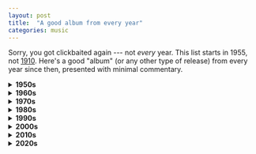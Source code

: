 ```yaml
---
layout: post
title:  "A good album from every year"
categories: music
---
```


Sorry, you got clickbaited again --- not _every_ year. This list starts in 1955, not [1910](/assets/1910.jpg). Here's a good "album" (or any other type of release) from every year since then, presented with minimal commentary.

<details>
<summary><b>1950s</b></summary>

## 1955

**Clifford Brown & Max Roach - Clifford Brown & Max Roach** (Hard Bop)
<iframe width="560" height="315" src="https://www.youtube.com/embed/iDH9xnRXbC0" title="YouTube video player" frameborder="0" allow="accelerometer; autoplay; clipboard-write; encrypted-media; gyroscope; picture-in-picture" allowfullscreen></iframe>
Charging swinging jazz with virtuoso percussion.

## 1956

**Ravi Shankar - Three Ragas** (Hindustani Classical Music)
<iframe width="560" height="315" src="https://www.youtube.com/embed/aNKTWhcw5nI" title="YouTube video player" frameborder="0" allow="accelerometer; autoplay; clipboard-write; encrypted-media; gyroscope; picture-in-picture" allowfullscreen></iframe>
I really hope I still would have run into this if not for the George Harrison connection.

## 1957

**Jackson C. Frank - Howell Sessions** (Guy With Guitar)
<iframe width="560" height="315" src="https://www.youtube.com/embed/VHybaplbBmY" title="YouTube video player" frameborder="0" allow="accelerometer; autoplay; clipboard-write; encrypted-media; gyroscope; picture-in-picture" allowfullscreen></iframe>
His earliest recording AFAIK. Hints of what's to come.

## 1958

**New York Philharmonic under Leonard Bernstein - Stravinsky: Le sacre du printemps** (Neoclassical)
<iframe width="560" height="315" src="https://www.youtube.com/embed/48Yoj1Ma5Dw" title="YouTube video player" frameborder="0" allow="accelerometer; autoplay; clipboard-write; encrypted-media; gyroscope; picture-in-picture" allowfullscreen></iframe>
Legendary recording. Touches even philistines like me.

## 1959

**Ornette Coleman - The Shape of Jazz to Come** (Free Jazz?)
<iframe width="560" height="315" src="https://www.youtube.com/embed/kcslwKxCTR0" title="YouTube video player" frameborder="0" allow="accelerometer; autoplay; clipboard-write; encrypted-media; gyroscope; picture-in-picture" allowfullscreen></iframe>
Lots of incredibly good and/or famous jazz albums this year. Let's go with an odd one (that inspired a lot of dumb album titles in unrelated genres).
</details>

<details>
<summary><b>1960s</b></summary>

## 1960

**Eric Dolphy - Out There** (Post-Bop)
<iframe width="560" height="315" src="https://www.youtube.com/embed/KAkXNfUh-iQ" title="YouTube video player" frameborder="0" allow="accelerometer; autoplay; clipboard-write; encrypted-media; gyroscope; picture-in-picture" allowfullscreen></iframe>
Dolphy's solo on the title track goes crazy.

## 1961

**Conjunto Estrellas de Chocolate - Conjunto Estrellas de Chocolate** (Cuban (sorry))
<iframe width="560" height="315" src="https://www.youtube.com/embed/YH0HJcooJW0" title="YouTube video player" frameborder="0" allow="accelerometer; autoplay; clipboard-write; encrypted-media; gyroscope; picture-in-picture" allowfullscreen></iframe>
 Serious melodies from Cuba. Swiped from a KFJC playlist, I think. Full album doesn't exist on YouTube.

## 1962

**Dick Dale and His Del-Tones - Surfers' Choice** (Surf Rock)
<iframe width="560" height="315" src="https://www.youtube.com/embed/1al8S19tNTc" title="YouTube video player" frameborder="0" allow="accelerometer; autoplay; clipboard-write; encrypted-media; gyroscope; picture-in-picture" allowfullscreen></iframe>
Don't miss the Agent Orange covers!

## 1963

**Jorge Ben - Samba esquema novo** (Samba)
<iframe width="560" height="315" src="https://www.youtube.com/embed/gLBHwkfOoqM" title="YouTube video player" frameborder="0" allow="accelerometer; autoplay; clipboard-write; encrypted-media; gyroscope; picture-in-picture" allowfullscreen></iframe>
What's he sitting on?

## 1964

**The Zombies - Leave Me Be / Woman** (Psych Pop)
<iframe width="560" height="315" src="https://www.youtube.com/embed/MtDB42Y_cII" title="YouTube video player" frameborder="0" allow="accelerometer; autoplay; clipboard-write; encrypted-media; gyroscope; picture-in-picture" allowfullscreen></iframe>
Just a great pop song.

## 1965

**Los Saicos - Come On / Ana** (Rock)
<iframe width="560" height="315" src="https://www.youtube.com/embed/pJjfGWrTSU8" title="YouTube video player" frameborder="0" allow="accelerometer; autoplay; clipboard-write; encrypted-media; gyroscope; picture-in-picture" allowfullscreen></iframe>
Peruvian proto-proto punk.

## 1966

**Peter Walker / The Velvet Underground (John Cale) - White Wind / Loop** (American Primitive / Noise)
<iframe width="560" height="315" src="https://www.youtube.com/embed/3CkG1--duuM" title="YouTube video player" frameborder="0" allow="accelerometer; autoplay; clipboard-write; encrypted-media; gyroscope; picture-in-picture" allowfullscreen></iframe>
Weirdest split ever candidate. John Fahey fingerpicking stuff gives way to straight up noise. $1000 on Discogs, give or take.

## 1967

**The Red Crayola with The Familiar Ugly - The Parable of Arable Land** (Psych Rock + Free Improv)
<iframe width="560" height="315" src="https://www.youtube.com/embed/fE2PfWR1WqY" title="YouTube video player" frameborder="0" allow="accelerometer; autoplay; clipboard-write; encrypted-media; gyroscope; picture-in-picture" allowfullscreen></iframe>
Delightful splice of edgy psych and acid freakout.

## 1968

**Silver Apples - Silver Apples** (Ungenre'able!)
<iframe width="560" height="315" src="https://www.youtube.com/embed/4sRjjhdiKPo" title="YouTube video player" frameborder="0" allow="accelerometer; autoplay; clipboard-write; encrypted-media; gyroscope; picture-in-picture" allowfullscreen></iframe>
Wildly impactful "your fav artist's fav artist" type band, peerless then and now. _Dust_ is an all-time track for me.

## 1969

**Scott Walker - Scott 4** (Baroque Pop)
<iframe width="560" height="315" src="https://www.youtube.com/embed/oNY6UiN_RG0" title="YouTube video player" frameborder="0" allow="accelerometer; autoplay; clipboard-write; encrypted-media; gyroscope; picture-in-picture" allowfullscreen></iframe>
Spine-tingling vocals, literary lyrics, lush arrangements, great hair. Love both eras of Scott. RIP an absolute king.

</details>

<details>
<summary><b>1970s</b></summary>

## 1970

**Third Ear Band - Third Ear Band** (???)
<iframe width="560" height="315" src="https://www.youtube.com/embed/yeOfrgqwzqk" title="YouTube video player" frameborder="0" allow="accelerometer; autoplay; clipboard-write; encrypted-media; gyroscope; picture-in-picture" allowfullscreen></iframe>
Hovering somewhere between a drum circle and a symphony orchestra. Seriously weird!

## 1971

**Hamza El Din - Escalay: The Water Wheel** (Egyptian (sorry))
<iframe width="560" height="315" src="https://www.youtube.com/embed/Uhefo8TqS4Q" title="YouTube video player" frameborder="0" allow="accelerometer; autoplay; clipboard-write; encrypted-media; gyroscope; picture-in-picture" allowfullscreen></iframe>
Surrender yourself to the oud.

## 1972

**Arthur Verocai - Arthur Verocai** (Brazilian Pop)
<iframe width="560" height="315" src="https://www.youtube.com/embed/8zPRXKXFbro" title="YouTube video player" frameborder="0" allow="accelerometer; autoplay; clipboard-write; encrypted-media; gyroscope; picture-in-picture" allowfullscreen></iframe>
Ambiguous Brazilian melancholy, with a cover to match.

## 1973

**Waylon Jennings - Lonesome, On'ry & Mean** (Outlaw Country)
<iframe width="560" height="315" src="https://www.youtube.com/embed/iGWRIEM3lh0" title="YouTube video player" frameborder="0" allow="accelerometer; autoplay; clipboard-write; encrypted-media; gyroscope; picture-in-picture" allowfullscreen></iframe>
Impossible to choose between this one and Honky Tonk Heroes in the same year. Classic title track. Did I hear "Bayesian street queens"?

## 1974

**Celestine Ukwu & His Philosophers National - Ilo abu chi** (Highlife)
<iframe width="560" height="315" src="https://www.youtube.com/embed/37byQ5HVYew" title="YouTube video player" frameborder="0" allow="accelerometer; autoplay; clipboard-write; encrypted-media; gyroscope; picture-in-picture" allowfullscreen></iframe>
Audio sunshine. Just one listen to offset 10 hours black metal.

## 1975

**Lula Côrtes e Zé Ramalho - Paêbirú** (Psych Folk)
<iframe width="560" height="315" src="https://www.youtube.com/embed/uUyvtwSV6A8" title="YouTube video player" frameborder="0" allow="accelerometer; autoplay; clipboard-write; encrypted-media; gyroscope; picture-in-picture" allowfullscreen></iframe>
Twisting journey from the Amazon to Saturn and back again.

## 1976

**Os Tubarões - Pépé Lopi** (Coladeira)
<iframe width="560" height="315" src="https://www.youtube.com/embed/2hVSQn13OYY" title="YouTube video player" frameborder="0" allow="accelerometer; autoplay; clipboard-write; encrypted-media; gyroscope; picture-in-picture" allowfullscreen></iframe>
Undeniable grooves and unreal vocals from Cabo Verde (a country!).

## 1977

**Chrome - Alien Soundtracks** (Psych(o) Rock)
<iframe width="560" height="315" src="https://www.youtube.com/embed/FG_0R5r3ofk" title="YouTube video player" frameborder="0" allow="accelerometer; autoplay; clipboard-write; encrypted-media; gyroscope; picture-in-picture" allowfullscreen></iframe>
The beginning of Chrome's golden run of sick, alien rock experiments.

## 1978

**Otis G Johnson - Everything: God Is Love 78** (Outsider Gospel)
<iframe width="560" height="315" src="https://www.youtube.com/embed/lKAomv9XFME" title="YouTube video player" frameborder="0" allow="accelerometer; autoplay; clipboard-write; encrypted-media; gyroscope; picture-in-picture" allowfullscreen></iframe>
Jandek goes gospel, or something. Sparse, spectral, raw. 2013 pick progenitor.

## 1979

**Pylon - Cool / Dub** (New Wave Dance Punk)
<iframe width="560" height="315" src="https://www.youtube.com/embed/wdo3mw0Rx7Q" title="YouTube video player" frameborder="0" allow="accelerometer; autoplay; clipboard-write; encrypted-media; gyroscope; picture-in-picture" allowfullscreen></iframe>
Punchy bass-driven dance punk with manic half-controlled vocals.

</details>

<details>
<summary><b>1980s</b></summary>

## 1980

**Deutsch Amerikanische Freundschaft - Die Kleinen und die Bösen** (Synth Punk / Industrial)
<iframe width="560" height="315" src="https://www.youtube.com/embed/8_nyMRQKJ9Q" title="YouTube video player" frameborder="0" allow="accelerometer; autoplay; clipboard-write; encrypted-media; gyroscope; picture-in-picture" allowfullscreen></iframe>
A less dancy, more perturbed & volatile DAF than seen in their later albums. Floor falls out on side B.

## 1981

**ZYX - Trust No Woman** (Minimal Synth)
<iframe width="560" height="315" src="https://www.youtube.com/embed/V87yehfGrV4" title="YouTube video player" frameborder="0" allow="accelerometer; autoplay; clipboard-write; encrypted-media; gyroscope; picture-in-picture" allowfullscreen></iframe>
Sordid creeping synth dread from Austria. Still danceable.

## 1982

**Skitslickers - GBG 1982** (D-Beat)
<iframe width="560" height="315" src="https://www.youtube.com/embed/EQ4CfzLwfQI" title="YouTube video player" frameborder="0" allow="accelerometer; autoplay; clipboard-write; encrypted-media; gyroscope; picture-in-picture" allowfullscreen></iframe>
Incredible damage:runtime ratio. Still trying to figure out what those Swedes are so worked up about.

## 1983

**The Danse Society - Wake Up / The Seduction / Arabia** (Goth Rock)
<iframe width="560" height="315" src="https://www.youtube.com/embed/TFl2cBk1rgo" title="YouTube video player" frameborder="0" allow="accelerometer; autoplay; clipboard-write; encrypted-media; gyroscope; picture-in-picture" allowfullscreen></iframe>
All about _The Seduction_ for me. Tension builds toward a huge payoff. Massively underappreciated goth/post-punk outfit.

## 1984

**Jo Chiarello - Lei no / L'ultimo metro** (Italo Synthpop)
<iframe width="560" height="315" src="https://www.youtube.com/embed/aF3ezQkWQXI" title="YouTube video player" frameborder="0" allow="accelerometer; autoplay; clipboard-write; encrypted-media; gyroscope; picture-in-picture" allowfullscreen></iframe>
Nothing wrong with side A, but side B destroys. Something about the vocal line in the chorus.

## 1985

**Youssou N'Dour et le Super Étoile de Dakar - Immigrés / Bitim Rew** (Mbalax)
<iframe width="560" height="315" src="https://www.youtube.com/embed/HwxFtkXCR4I" title="YouTube video player" frameborder="0" allow="accelerometer; autoplay; clipboard-write; encrypted-media; gyroscope; picture-in-picture" allowfullscreen></iframe>
Rich arrangements, huge emotional range, always full of passion. A legendary force from Senegal.

## 1986

**Grim - Folk Music** (Industrial, Power Electronics)
<iframe width="560" height="315" src="https://www.youtube.com/embed/i-xZgmMuKMc" title="YouTube video player" frameborder="0" allow="accelerometer; autoplay; clipboard-write; encrypted-media; gyroscope; picture-in-picture" allowfullscreen></iframe>
Titles can be deceptive. So can first tracks. I don't bother trying to describe noise music, so I won't. Don't miss Jun Konagaya's 2010s albums as himself either.

YT comment: _Saw him live in Dresden a couple years ago accompanied by a blindfolded young man angrily banging on a single drum. ... Truly an incredible performance._

## 1987

**Sarcófago - I.N.R.I.** (Thrashened Black Metal)
<iframe width="560" height="315" src="https://www.youtube.com/embed/LmBVbBnTOlw" title="YouTube video player" frameborder="0" allow="accelerometer; autoplay; clipboard-write; encrypted-media; gyroscope; picture-in-picture" allowfullscreen></iframe>
Real sonic & thematic extremity in a genre devoted to both yet rarely reaching either. Primitive, juvenile and charged with freak energy.

## 1988

**Апорєа - На рєкахъ Вавл҃нскыхъ** (Ritual Industrial, Liturgical Music)
<iframe width="560" height="315" src="https://www.youtube.com/embed/ePHh5AFSLVk" title="YouTube video player" frameborder="0" allow="accelerometer; autoplay; clipboard-write; encrypted-media; gyroscope; picture-in-picture" allowfullscreen></iframe>
I think this is an RYM meme album, but it's worth the hype. Macedonian Orthodox recitations, ominous bells, chimes, strings and sourceless tones. Haven't heard anything like it.

## 1989

**Bel Canto - Birds of Passage** (Dream Pop)
<iframe width="560" height="315" src="https://www.youtube.com/embed/LjLFMCbndAU" title="YouTube video player" frameborder="0" allow="accelerometer; autoplay; clipboard-write; encrypted-media; gyroscope; picture-in-picture" allowfullscreen></iframe>
Norwegian Cocteau Twins worship with a bit of a darkwave vibe. Otherworldly soaring vocals.

</details>

<details>
<summary><b>1990s</b></summary>

## 1990

**The Chameleons - Tony Fletcher Walked on Water.... La La La La La-La La-La-La** (Post-Punk)
<iframe width="560" height="315" src="https://www.youtube.com/embed/P0Q3lj4rrX8" title="YouTube video player" frameborder="0" allow="accelerometer; autoplay; clipboard-write; encrypted-media; gyroscope; picture-in-picture" allowfullscreen></iframe>
If you asked me my favorite post-punk group, I'd probably pick The Chameleons a plurality of times. Their last recording before a 2000 reunion which, out of deep respect for the band, I have not explored.

## 1991

**Negativland - U2** (Negativland)
<iframe width="560" height="315" src="https://www.youtube.com/embed/AVroc7RvNeU" title="YouTube video player" frameborder="0" allow="accelerometer; autoplay; clipboard-write; encrypted-media; gyroscope; picture-in-picture" allowfullscreen></iframe>
31 years later, this EP is still incredibly funny. The lawsuit is part of the music. _These guys are from England, and who gives a shit?_

## 1992

**Flow - Another Time** (House)
<iframe width="560" height="315" src="https://www.youtube.com/embed/yehY5QpDzPo" title="YouTube video player" frameborder="0" allow="accelerometer; autoplay; clipboard-write; encrypted-media; gyroscope; picture-in-picture" allowfullscreen></iframe>
Straight up NYC house bomb. Side B is pretty cool too.

## 1993

**Rippikoulu - Musta seremonia** (Death Metal)
<iframe width="560" height="315" src="https://www.youtube.com/embed/tjaV-3PLXh8" title="YouTube video player" frameborder="0" allow="accelerometer; autoplay; clipboard-write; encrypted-media; gyroscope; picture-in-picture" allowfullscreen></iframe>
Blackest death metal, uncompromising in purpose or execution. Don't like it? Try it again. Please!

## 1994

**Nature and Organisation - Beauty Reaps the Blood of Solitude** (Neofolk)
<iframe width="560" height="315" src="https://www.youtube.com/embed/pHbkwgOnQpc" title="YouTube video player" frameborder="0" allow="accelerometer; autoplay; clipboard-write; encrypted-media; gyroscope; picture-in-picture" allowfullscreen></iframe>
Genre peak. Familiar ingredients come together in something completely new. I think I remember Yung Lean or one of his crew shouting this album out? Incredible.

## 1995

**Diss Reaction - Emanon Vol. 1** (Gabber)
<iframe width="560" height="315" src="https://www.youtube.com/embed/i7T5JOs97XE" title="YouTube video player" frameborder="0" allow="accelerometer; autoplay; clipboard-write; encrypted-media; gyroscope; picture-in-picture" allowfullscreen></iframe>
You can't deny it. Progresses from big smiles to stomping madness to more big smiles to both simultaneously.

## 1996

**Grausamkeit - Fucking Goat Horness!** (Black Metal)
<iframe width="560" height="315" src="https://www.youtube.com/embed/xqDiAQHhmqo" title="YouTube video player" frameborder="0" allow="accelerometer; autoplay; clipboard-write; encrypted-media; gyroscope; picture-in-picture" allowfullscreen></iframe>
Esoteric lo-fi black metal with bonus space stuff. B.S.o.D is a really solid pianist in addition to a _lot_ of other things. What does the title mean? Do you care?

## 1997

**Biosphere - Substrata** (Ambient)
<iframe width="560" height="315" src="https://www.youtube.com/embed/fFOLusiEq6Q" title="YouTube video player" frameborder="0" allow="accelerometer; autoplay; clipboard-write; encrypted-media; gyroscope; picture-in-picture" allowfullscreen></iframe>
I traveled to Tromsø because of this album (and, less interestingly, listened to a whole bunch more ambient). Best to listen in the cold.

## 1998

**Fortran - Search / The End Part II** (Techstep)
<iframe width="560" height="315" src="https://www.youtube.com/embed/QMERiXjVNLg" title="YouTube video player" frameborder="0" allow="accelerometer; autoplay; clipboard-write; encrypted-media; gyroscope; picture-in-picture" allowfullscreen></iframe>
Titanium-shell heatseeking DnB missile. Genre peak.

## 1999

**Secret Stairways - Turning Point** (Dungeon Synth)
<iframe width="560" height="315" src="https://www.youtube.com/embed/E9R-vzIe8x0" title="YouTube video player" frameborder="0" allow="accelerometer; autoplay; clipboard-write; encrypted-media; gyroscope; picture-in-picture" allowfullscreen></iframe>
Lush, patient soundscapes full of mystery and brimming with emotion. Cheap ticket to a distant realm.

</details>

<details>
<summary><b>2000s</b></summary>

## 2000

**Jeromes Dream / Orchid - Jeromes Dream / Orchid ("Skull Record")** (Screamo)
<iframe width="560" height="315" src="https://www.youtube.com/embed/WP4GSLO4Oi8" title="YouTube video player" frameborder="0" allow="accelerometer; autoplay; clipboard-write; encrypted-media; gyroscope; picture-in-picture" allowfullscreen></iframe>
Could never decide which side I preferred. If they played this stuff in Hot Topic I'd go in there.

## 2001

**Bitch Ass Darius - Follow the Sound** (Ghetto House)
<iframe width="560" height="315" src="https://www.youtube.com/embed/cFe1u6QtPH4" title="YouTube video player" frameborder="0" allow="accelerometer; autoplay; clipboard-write; encrypted-media; gyroscope; picture-in-picture" allowfullscreen></iframe>
Unapologetically birdbrained, vulgar and blasphemous, always incredibly fun and sometimes, believe it or not, beautiful. Love the artwork too.

## 2002

**Rude 66 - De wraak der wegpiraten** (Electro)
<iframe width="560" height="315" src="https://www.youtube.com/embed/EFjUtqvJcpE" title="YouTube video player" frameborder="0" allow="accelerometer; autoplay; clipboard-write; encrypted-media; gyroscope; picture-in-picture" allowfullscreen></iframe>
Straight up Hague electro with all the good stuff: tickly synths, disembodied voice, inscrutable samples.

## 2003

**Exos - U Can't Stop Time** (Dub Techno)
<iframe width="560" height="315" src="https://www.youtube.com/embed/k5tBDBUmWTU" title="YouTube video player" frameborder="0" allow="accelerometer; autoplay; clipboard-write; encrypted-media; gyroscope; picture-in-picture" allowfullscreen></iframe>
Shimmering cerebral techno grooves from Iceland. Detailed analog textures with a very human feel. Best in rain or fog.

## 2004

**Los Hermanos - On Another Level** (Detroit Techno)
<iframe width="560" height="315" src="https://www.youtube.com/embed/UjnrCMM50zw" title="YouTube video player" frameborder="0" allow="accelerometer; autoplay; clipboard-write; encrypted-media; gyroscope; picture-in-picture" allowfullscreen></iframe>
Looking forward, optimistic and effortlessly innovating. The human & approachable side of the UR universe. This album couldn't come from anywhere but Detroit.

## 2005

**HTRK - Nostalgia** (Noise Pop Post-Punk)
<iframe width="560" height="315" src="https://www.youtube.com/embed/NV8bv5GRUK4" title="YouTube video player" frameborder="0" allow="accelerometer; autoplay; clipboard-write; encrypted-media; gyroscope; picture-in-picture" allowfullscreen></iframe>
Agoraphobic narcissistic noisedrenched heroin pop. No answers, just questions. One of the most underrated bands I know.

## 2006

**Troum & All Sides - Shutûn** (Drone)
<iframe width="560" height="315" src="https://www.youtube.com/embed/si1vpdys2sA" title="YouTube video player" frameborder="0" allow="accelerometer; autoplay; clipboard-write; encrypted-media; gyroscope; picture-in-picture" allowfullscreen></iframe>
54 minutes that could feel like 500 or 5, depending on your choice of setting. Tectonic drones splitting the ground where you stand.

## 2007

**Tony Allen - Ole / Ise Nla (Remixes)** (Dub \[Techno\])
<iframe width="560" height="315" src="https://www.youtube.com/embed/k2FGH_3dSy8" title="YouTube video player" frameborder="0" allow="accelerometer; autoplay; clipboard-write; encrypted-media; gyroscope; picture-in-picture" allowfullscreen></iframe>
The Moritz remix is an all-timer. Just 3 or 4 elements at once, all essential and impeccably mixed. 10 minutes isn't enough.

## 2008

**Prurient - Cocaine Death** (Power Electronics)
<iframe width="560" height="315" src="https://www.youtube.com/embed/txIWXBDu174" title="YouTube video player" frameborder="0" allow="accelerometer; autoplay; clipboard-write; encrypted-media; gyroscope; picture-in-picture" allowfullscreen></iframe>
Unique in that it both relaxes me and instills a potent sense of dread. More punk than punk, more psych than psych, more death than metal. I highly recommend every one of this guy's projects.

## 2009

**Evil Pimp - Face the Terror** (Memphis Rap)
<iframe width="560" height="315" src="https://www.youtube.com/embed/VBICPCU9oW8" title="YouTube video player" frameborder="0" allow="accelerometer; autoplay; clipboard-write; encrypted-media; gyroscope; picture-in-picture" allowfullscreen></iframe>
I'm a big fan of any projects with lyrics about both smoking weed and killing people (simulateously is a bonus), so naturally I rock with Evil Pimp. Simple, effective, laid back yet propulsive tracks with some strong features and a life lesson or two.

</details>

<details>
<summary><b>2010s</b></summary>

## 2010

**Dub One - Wray / It Was Destined to Happen** (Drum & Bass)
<iframe width="560" height="315" src="https://www.youtube.com/embed/c-BT6fWUeqQ" title="YouTube video player" frameborder="0" allow="accelerometer; autoplay; clipboard-write; encrypted-media; gyroscope; picture-in-picture" allowfullscreen></iframe>
Super-percussive dubby atmo-DnB. Surgical amen breaks, moody woodwinds, fleeting hints of voice.

## 2011

**Death Evocation - Death Evocation** (Crust Punk)
<iframe width="560" height="315" src="https://www.youtube.com/embed/Eb_aDPLKbLY" title="YouTube video player" frameborder="0" allow="accelerometer; autoplay; clipboard-write; encrypted-media; gyroscope; picture-in-picture" allowfullscreen></iframe>
Bulldozing thrashy crust with killer female vocals. Sounds a lot like Sacrilege. I like it better.

## 2012

**Triad God - NXB** (Experimental Rap)
<iframe width="560" height="315" src="https://www.youtube.com/embed/Ko5juHj9BcE" title="YouTube video player" frameborder="0" allow="accelerometer; autoplay; clipboard-write; encrypted-media; gyroscope; picture-in-picture" allowfullscreen></iframe>
You are leaving the hip hop sector. Disinterested Cantonese bars (spoken word?) on seductive nighttime atmospheres. Rap star!

## 2013

**Dean Blunt - The Redeemer** (Experimental Pop)
<iframe width="560" height="315" src="https://www.youtube.com/embed/xm4b_BWQRZU" title="YouTube video player" frameborder="0" allow="accelerometer; autoplay; clipboard-write; encrypted-media; gyroscope; picture-in-picture" allowfullscreen></iframe>
Essential work from an essential artist. Evades description. Keep your ears peeled.

## 2014

**Fred Ventura & Paolo Gozzetti - Italoconnection** (Italo Disco)
<iframe width="560" height="315" src="https://www.youtube.com/embed/uw7qLlaDD48" title="YouTube video player" frameborder="0" allow="accelerometer; autoplay; clipboard-write; encrypted-media; gyroscope; picture-in-picture" allowfullscreen></iframe>
Modern-day Italo without a hint of nostalgia or irony. Spine-tingling analog synths throughout.

## 2015

**Stanislav Tolkachev - Walk Along the Bottom** (Techno)
<iframe width="560" height="315" src="https://www.youtube.com/embed/se8ke3QtZVg" title="YouTube video player" frameborder="0" allow="accelerometer; autoplay; clipboard-write; encrypted-media; gyroscope; picture-in-picture" allowfullscreen></iframe>
The mad king of techno lives in Ukraine.

## 2016

**Tardigrada - Emotionale Ödnis** (Black Metal)
<iframe width="560" height="315" src="https://www.youtube.com/embed/0hyo66H8C_E" title="YouTube video player" frameborder="0" allow="accelerometer; autoplay; clipboard-write; encrypted-media; gyroscope; picture-in-picture" allowfullscreen></iframe>
Top tier wall-of-sound atmo-black metal. Sick Schwiizerdütsch vocals. Never a dull moment.

## 2017

**GFOTY - GFOTYBUCKS** (PC Music)
<iframe width="560" height="315" src="https://www.youtube.com/embed/7O__jhsoUPk" title="YouTube video player" frameborder="0" allow="accelerometer; autoplay; clipboard-write; encrypted-media; gyroscope; picture-in-picture" allowfullscreen></iframe>
It's cloaked in 8 or 9 layers of irony and begging you to hate it, but beneath all that (if there is such a thing) is a really fun and interesting musical document. And my favorite Blink-182 cover.

## 2018

**Träden (Träd, Gräs och Stenar) - Träden** (Psych Rock)
<iframe width="560" height="315" src="https://www.youtube.com/embed/Ah5IscIoeuI" title="YouTube video player" frameborder="0" allow="accelerometer; autoplay; clipboard-write; encrypted-media; gyroscope; picture-in-picture" allowfullscreen></iframe>
Patient pastoral jams from the crafty Swedes behind International Harvester and Pärson Sound. Staring out of a train music.

## 2019

**Reptilian Club Boyz - Rare RCB hexD.mp3** (HexD)
<iframe width="560" height="315" src="https://www.youtube.com/embed/xlymJ14I3HY" title="YouTube video player" frameborder="0" allow="accelerometer; autoplay; clipboard-write; encrypted-media; gyroscope; picture-in-picture" allowfullscreen></iframe>
I felt like Hank Hill the first time I heard this and immediately knew it was special.

</details>

<details>
<summary><b>2020s</b></summary>

## 2020

**Zeroxxuit - Broken** (???)
<iframe width="560" height="315" src="https://www.youtube.com/embed/YPCpbWDch3Y" title="YouTube video player" frameborder="0" allow="accelerometer; autoplay; clipboard-write; encrypted-media; gyroscope; picture-in-picture" allowfullscreen></iframe>
The Xasthur of hip hop if Xasthur also used inhalants.

## 2021

**Emeka Ogboh - Beyond the Yellow Haze** (Experimental Electronic, Field Recording)
<iframe width="560" height="315" src="https://www.youtube.com/embed/U-FEdrTNp6c" title="YouTube video player" frameborder="0" allow="accelerometer; autoplay; clipboard-write; encrypted-media; gyroscope; picture-in-picture" allowfullscreen></iframe>
Sounds of the streets, sidewalks and weather of Lagos, set atop sparse synth melodies and IDM clicks & pops.

## 2022

Still listening!

</details>

